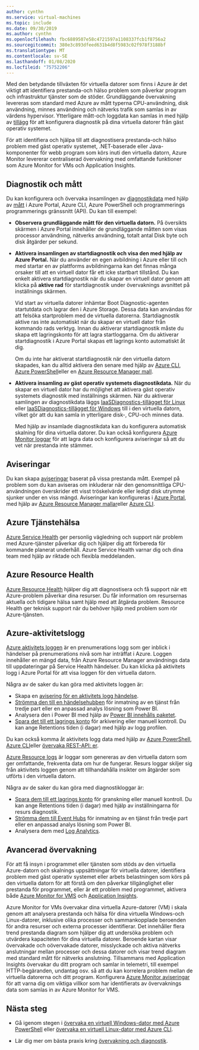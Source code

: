 ```yaml
---
author: cynthn
ms.service: virtual-machines
ms.topic: include
ms.date: 09/30/2019
ms.author: cynthn
ms.openlocfilehash: fbc6889507e58c4721597a1108337fcb1f8756a2
ms.sourcegitcommit: 380e3c893dfeed631b4d8f5983c02f978f3188bf
ms.translationtype: MT
ms.contentlocale: sv-SE
ms.lasthandoff: 01/08/2020
ms.locfileid: "75752206"
---
```

Med den betydande tillväxten för virtuella datorer som finns i Azure är det viktigt att identifiera prestanda-och hälso problem som påverkar program och infrastruktur tjänster som de stöder. Grundläggande övervakning levereras som standard med Azure av mått typerna CPU-användning, disk användning, minnes användning och nätverks trafik som samlas in av värdens hypervisor. Ytterligare mått-och loggdata kan samlas in med hjälp av [tillägg](../articles/virtual-machines/windows/extensions-features.md) för att konfigurera diagnostik på dina virtuella datorer från gäst operativ systemet.

För att identifiera och hjälpa till att diagnostisera prestanda-och hälso problem med gäst operativ systemet, .NET-baserade eller Java-komponenter för webb program som körs inuti den virtuella datorn, Azure Monitor levererar centraliserad övervakning med omfattande funktioner som Azure Monitor for VMs och Application Insights.

## <a name="diagnostics-and-metrics"></a>Diagnostik och mått 

Du kan konfigurera och övervaka insamlingen av [diagnostikdata](https://docs.microsoft.com/cli/azure/vm/diagnostics) med hjälp av [mått](../articles/monitoring-and-diagnostics/monitoring-overview-metrics.md) i Azure Portal, Azure CLI, Azure PowerShell och programmerings programmerings gränssnitt (API). Du kan till exempel:

- **Observera grundläggande mått för den virtuella datorn.** På översikts skärmen i Azure Portal innehåller de grundläggande måtten som visas processor användning, nätverks användning, totalt antal Disk byte och disk åtgärder per sekund.

- **Aktivera insamlingen av startdiagnostik och visa den med hjälp av Azure Portal.** När du använder en egen avbildning i Azure eller till och med startar en av plattforms avbildningarna kan det finnas många orsaker till att en virtuell dator får ett icke startbart tillstånd. Du kan enkelt aktivera startdiagnostik när du skapar en virtuell dator genom att klicka på **aktive rad** för startdiagnostik under övervaknings avsnittet på inställnings skärmen.

    Vid start av virtuella datorer inhämtar Boot Diagnostic-agenten startutdata och lagrar den i Azure Storage. Dessa data kan användas för att felsöka startproblem med de virtuella datorerna. Startdiagnostik aktive ras inte automatiskt när du skapar en virtuell dator från kommando rads verktyg. Innan du aktiverar startdiagnostik måste du skapa ett lagringskonto för att lagra startloggarna. Om du aktiverar startdiagnostik i Azure Portal skapas ett lagrings konto automatiskt åt dig.

    Om du inte har aktiverat startdiagnostik när den virtuella datorn skapades, kan du alltid aktivera den senare med hjälp av [Azure CLI](https://docs.microsoft.com/cli/azure/vm/boot-diagnostics), [Azure PowerShell](https://docs.microsoft.com/powershell/module/az.compute/set-azvmbootdiagnostic)eller en [Azure Resource Manager mall](../articles/virtual-machines/windows/extensions-diagnostics-template.md).

- **Aktivera insamling av gäst operativ systemets diagnostikdata.** När du skapar en virtuell dator har du möjlighet att aktivera gäst operativ systemets diagnostik med inställnings skärmen. När du aktiverar samlingen av diagnostikdata läggs [IaaSDiagnostics-tillägget för Linux](../articles/virtual-machines/linux/diagnostic-extension.md) eller [IaaSDiagnostics-tillägget för Windows](../articles/virtual-machines/windows/ps-extensions-diagnostics.md) till i den virtuella datorn, vilket gör att du kan samla in ytterligare disk-, CPU-och minnes data.

    Med hjälp av insamlade diagnostikdata kan du konfigurera automatisk skalning för dina virtuella datorer. Du kan också konfigurera [Azure Monitor loggar](../articles/azure-monitor/platform/data-platform-logs.md) för att lagra data och konfigurera aviseringar så att du vet när prestanda inte stämmer.

## <a name="alerts"></a>Aviseringar

Du kan skapa [aviseringar](../articles/azure-monitor/platform/alerts-overview.md) baserat på vissa prestanda mått. Exempel på problem som du kan aviseras om inkluderar när den genomsnittliga CPU-användningen överskrider ett visst tröskelvärde eller ledigt disk utrymme sjunker under en viss mängd. Aviseringar kan konfigureras i [Azure Portal](../articles/azure-monitor/platform/alerts-metric.md#create-with-azure-portal), med hjälp av [Azure Resource Manager mallar](../articles/azure-monitor/platform/alerts-metric-create-templates.md)eller [Azure CLI](../articles/azure-monitor/platform/alerts-metric.md#with-azure-cli).

## <a name="azure-service-health"></a>Azure Tjänstehälsa

[Azure Service Health](../articles/service-health/service-health-overview.md) ger personlig vägledning och support när problem med Azure-tjänster påverkar dig och hjälper dig att förbereda för kommande planerat underhåll. Azure Service Health varnar dig och dina team med hjälp av riktade och flexibla meddelanden.

## <a name="azure-resource-health"></a>Azure Resource Health

[Azure Resource Health](../articles/service-health/resource-health-overview.md) hjälper dig att diagnostisera och få support när ett Azure-problem påverkar dina resurser. Du får information om resursernas aktuella och tidigare hälsa samt hjälp med att åtgärda problem. Resource Health ger teknisk support när du behöver hjälp med problem som rör Azure-tjänsten.

## <a name="azure-activity-log"></a>Azure-aktivitetslogg

[Azure aktivitets loggen](../articles/azure-monitor/platform/platform-logs-overview.md) är en prenumerations logg som ger inblick i händelser på prenumerations nivå som har inträffat i Azure. Loggen innehåller en mängd data, från Azure Resource Manager användnings data till uppdateringar på Service Health händelser. Du kan klicka på aktivitets logg i Azure Portal för att visa loggen för den virtuella datorn.

Några av de saker du kan göra med aktivitets loggen är:

- Skapa en [avisering för en aktivitets logg händelse](../articles/azure-monitor/platform/platform-logs-overview.md).
- [Strömma den till en händelsehubben](../articles/azure-monitor/platform/activity-logs-stream-event-hubs.md) för inmatning av en tjänst från tredje part eller en anpassad analys lösning som Power BI.
- Analysera den i Power BI med hjälp av [Power BI innehålls paketet](https://powerbi.microsoft.com/documentation/powerbi-content-pack-azure-audit-logs/).
- [Spara det till ett lagrings konto](../articles/azure-monitor/platform/archive-activity-log.md) för arkivering eller manuell kontroll. Du kan ange Retentions tiden (i dagar) med hjälp av logg profilen.

Du kan också komma åt aktivitets logg data med hjälp av [Azure PowerShell](https://docs.microsoft.com/powershell/module/azurerm.insights/), [Azure CLI](https://docs.microsoft.com/cli/azure/monitor)eller [övervaka REST-API: er](https://docs.microsoft.com/rest/api/monitor/).

[Azure Resource logs](../articles/azure-monitor/platform/platform-logs-overview.md) är loggar som genereras av den virtuella datorn som ger omfattande, frekventa data om hur de fungerar. Resurs loggar skiljer sig från aktivitets loggen genom att tillhandahålla insikter om åtgärder som utförts i den virtuella datorn.

Några av de saker du kan göra med diagnostikloggar är:

- [Spara dem till ett lagrings konto](../articles/azure-monitor/platform/archive-diagnostic-logs.md) för granskning eller manuell kontroll. Du kan ange Retentions tiden (i dagar) med hjälp av inställningarna för resurs diagnostik.
- [Strömma dem till Event Hubs](../articles/azure-monitor/platform/resource-logs-stream-event-hubs.md) för inmatning av en tjänst från tredje part eller en anpassad analys lösning som Power BI.
- Analysera dem med [Log Analytics](../articles/log-analytics/log-analytics-azure-storage.md).

## <a name="advanced-monitoring"></a>Avancerad övervakning

För att få insyn i programmet eller tjänsten som stöds av den virtuella Azure-datorn och skalnings uppsättningar för virtuella datorer, identifiera problem med gäst operativ systemet eller arbets belastningen som körs på den virtuella datorn för att förstå om den påverkar tillgänglighet eller prestanda för programmet, eller är ett problem med programmet, aktivera både [Azure Monitor for VMS](../articles/azure-monitor/insights/vminsights-overview.md) och [Application Insights](../articles/azure-monitor/app/app-insights-overview.md).

Azure Monitor for VMs övervakar dina virtuella Azure-datorer (VM) i skala genom att analysera prestanda och hälsa för dina virtuella Windows-och Linux-datorer, inklusive olika processer och sammankopplade beroenden för andra resurser och externa processer identifierar. Det innehåller flera trend prestanda diagram som hjälper dig att undersöka problem och utvärdera kapaciteten för dina virtuella datorer. Beroende kartan visar övervakade och oövervakade datorer, misslyckade och aktiva nätverks anslutningar mellan processer och dessa datorer och visar trend diagram med standard mått för nätverks anslutning. Tillsammans med Application Insights övervakar du ditt program och samlar in telemetri, till exempel HTTP-begäranden, undantag osv. så att du kan korrelera problem mellan de virtuella datorerna och ditt program. Konfigurera [Azure Monitor aviseringar](../articles/azure-monitor/platform/alerts-overview.md) för att varna dig om viktiga villkor som har identifierats av övervaknings data som samlas in av Azure Monitor for VMS.

## <a name="next-steps"></a>Nästa steg

- Gå igenom stegen i [övervaka en virtuell Windows-dator med Azure PowerShell](../articles/virtual-machines/windows/tutorial-monitoring.md) eller [övervaka en virtuell Linux-dator med Azure CLI](../articles/virtual-machines/linux/tutorial-monitoring.md).

- Lär dig mer om bästa praxis kring [övervakning och diagnostik](https://docs.microsoft.com/azure/architecture/best-practices/monitoring).
